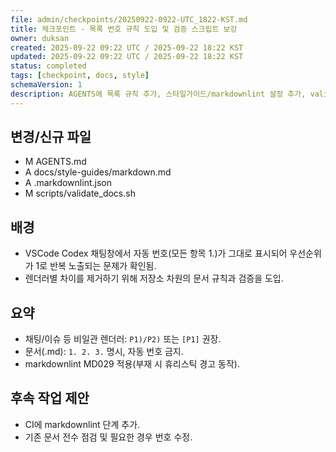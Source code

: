 ```yaml
---
file: admin/checkpoints/20250922-0922-UTC_1822-KST.md
title: 체크포인트 - 목록 번호 규칙 도입 및 검증 스크립트 보강
owner: duksan
created: 2025-09-22 09:22 UTC / 2025-09-22 18:22 KST
updated: 2025-09-22 09:22 UTC / 2025-09-22 18:22 KST
status: completed
tags: [checkpoint, docs, style]
schemaVersion: 1
description: AGENTS에 목록 규칙 추가, 스타일가이드/markdownlint 설정 추가, validate_docs에 MD029 대체 검사 로직 적용
---
```


## 변경/신규 파일
- M AGENTS.md
- A docs/style-guides/markdown.md
- A .markdownlint.json
- M scripts/validate_docs.sh

## 배경
- VSCode Codex 채팅창에서 자동 번호(모든 항목 1.)가 그대로 표시되어 우선순위가 1로 반복 노출되는 문제가 확인됨.
- 렌더러별 차이를 제거하기 위해 저장소 차원의 문서 규칙과 검증을 도입.

## 요약
- 채팅/이슈 등 비일관 렌더러: `P1)/P2)` 또는 `[P1]` 권장.
- 문서(.md): `1. 2. 3.` 명시, 자동 번호 금지.
- markdownlint MD029 적용(부재 시 휴리스틱 경고 동작).

## 후속 작업 제안
- CI에 markdownlint 단계 추가.
- 기존 문서 전수 점검 및 필요한 경우 번호 수정.
